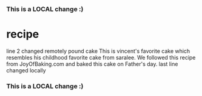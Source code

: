 ### This is a LOCAL change :)
# recipe
line 2 changed remotely
pound cake
This is vincent's favorite cake which resembles his childhood favorite cake from saralee. 
We followed this recipe from JoyOfBaking.com and baked this cake on Father's day. 
last line changed locally
### This is a LOCAL change :)